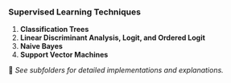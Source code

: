 ### Supervised Learning Techniques

1. **Classification Trees**
2. **Linear Discriminant Analysis, Logit, and Ordered Logit**
3. **Naive Bayes**
4. **Support Vector Machines**


📁 *See subfolders for detailed implementations and explanations.*
